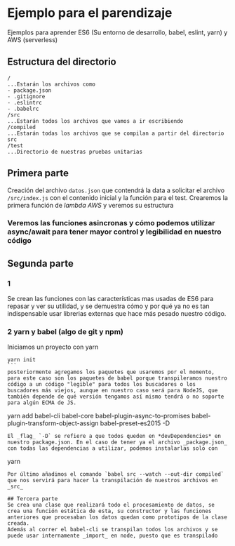 # Ejemplo para el parendizaje
Ejemplos para aprender ES6 (Su entorno de desarrollo, babel, eslint, yarn) y AWS (serverless)

## Estructura del directorio
```
/
...Estarán los archivos como
- package.json
- .gitignore
- .eslintrc
- .babelrc
/src
...Estarán todos los archivos que vamos a ir escribiendo
/compiled
...Estarán todas los archivos que se compilan a partir del directorio src
/test
...Directorio de nuestras pruebas unitarias
```
## Primera parte
Creación del archivo `datos.json` que contendrá la data a solicitar el archivo `/src/index.js` con el contenido inicial y la función para el test.
Crearemos la primera función de *lambda AWS* y veremos su estructura
### Veremos las funciones asincronas y cómo podemos utilizar async/await para tener mayor control y legibilidad en nuestro código

## Segunda parte
### 1
Se crean las funciones con las características mas usadas de ES6 para repasar y ver su utilidad, y se demuestra cómo y por qué ya no es tan indispensable usar librerias externas que hace más pesado nuestro código.
### 2 yarn y babel (algo de git y npm)
Iniciamos un proyecto con yarn 
````
yarn init
```
posteriormente agregamos los paquetes que usaremos por el momento, para este caso son los paquetes de babel porque transpileramos nuestro código a un código "legible" para todos los buscadores o los buscadores más viejos, aunque en nuestro caso será para NodeJS, que también depende de qué versión tengamos así mismo tendrá o no soporte para algún ECMA de JS.
````
yarn add babel-cli babel-core babel-plugin-async-to-promises babel-plugin-transform-object-assign babel-preset-es2015 -D
```
El _flag_ `-D` se refiere a que todos queden en *devDependencies* en nuestro package.json. En el caso de tener ya el archivo _package.json_ con todas las dependencias a utilizar, podemos instalarlas solo con
```
yarn
```
Por último añadimos el comando `babel src --watch --out-dir compiled` que nos servirá para hacer la transpilación de nuestros archivos en _src_

## Tercera parte
Se crea una clase que realizará todo el procesamiento de datos, se crea una función estática de esta, su constructor y las funciones anteriores que procesaban los datos quedan como prototipos de la clase creada.
Además al correr el babel-cli se transpilan todos los archivos y se puede usar internamente _import_ en node, puesto que es transpilado